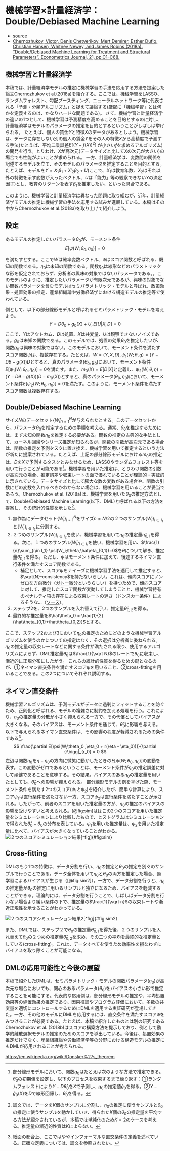 # 機械学習×計量経済学：Double/Debiased Machine Learning
- [source](https://www.web-nippyo.jp/13331/)
- [Chernozhukov, Victor, Denis Chetverikov, Mert Demirer, Esther Duflo, Christian Hansen, Whitney Newey, and James Robins (2018a). “Double/Debiased Machine Learning for Treatment and Structural Parameters”, Econometrics Journal, 21, pp.C1–C68.](https://academic.oup.com/ectj/article/21/1/C1/5056401)


## 機械学習と計量経済学
本稿では、計量経済学モデルの推定に機械学習の手法を応用する方法を提案した論文Chernozhukov et al.(2018a)を紹介する。ここでは、機械学習をLASSO、ランダムフォレスト、勾配ブースティング、ニューラルネットワーク等に代表される「予測・分類アルゴリズム」と捉えて議論する(厳密に「機械学習」とは何かを定義するのは、かなりハードな問題である)。
さて、機械学習と計量経済学の違いの1つとして、機械学習は予測精度を高めることを目的とするのに対し、計量経済学はモデルのパラメータの推定を目的とするということがしばしば挙げられる。
たとえば、個人の賃金$Y$と特徴$X$のデータがあるとしよう。機械学習は、データに存在しない別の個人の賃金$Y$をその人の特徴$X$から高精度で予測する手法(たとえば、平均二乗誤差$E[(Y−f(X))^2]$
が小さい$f$を求めるアルゴリズム)の開発を行う。とりわけ、$X$が高次元(データサイズと比して$X$の次元が大きい)の場合でも性能がよいことが求められる。
一方、計量経済学は、変数間の関係を記述するモデルを立て、そのモデルのパラメータを推定することを目的とする。たとえば、モデルを$Y= X_1 \beta_1 + X'_2\beta_2+U$(ここで、$X_1$は教育年数、$X_2$はそれ以外の特徴を示す変数が入ったベクトル、$U$は「能力」等の観察できない$Y$の決定因子)とし、教育のリターンを表す$\beta_1$を推定したい、といった具合である。

このように、機械学習と計量経済学は異なった問題に取り組むが、近年、計量経済学モデルの推定に機械学習の手法を応用する試みが進展している。本稿はその中からChernozhukov et al.(2018a)を取り上げて紹介しよう。

## 設定
あるモデルの推定したいパラメータ$\theta_0$が、モーメント条件
$$E[\psi(W;\theta_0,\eta_0)]=0$$

を満たすとする。ここで$W$は確率変数ベクトル、$\psi$はスコア関数と呼ばれる、既知の関数である。$\eta_0$は未知の関数である。関数$\eta_0$は線形などのパラメトリックな形を仮定されておらず、分析者の興味の対象ではないパラメータである。。このモデルのように、推定したいパラメータが有限次元であるが、興味の対象でない関数パラメータを含むモデルはセミパラメトリック・モデルと呼ばれ、政策効果・処置効果の推定、産業組織論や労働経済学における構造モデルの推定等で使われている。

例として、以下の部分線形モデルと呼ばれるセミパラメトリック・モデルを考えよう。
$$
Y = D\theta_0 + g_0(X) + U, E[U|X,D]=0
$$
ここで、$Y$はアウトカム、$D$は処置、$X$は共変量、$U$は観察できないノイズである。$g_0$は未知の関数である。このモデルでは、処置の効果$\theta_0$を推定したいが、関数$g_0$は興味の対象ではない。このモデルにおいて、モーメント条件を満たすスコア関数$\psi$は、複数存在する。たとえば、$W = (Y,X,D),\psi_1(W;\theta,g)=(Y-D\theta-g(X))D$とすると、真のパラメータ$(\theta_0,g_0)$において、モーメント条件$E[\psi_1(W;\theta_0,\eta_0)]=0$を満たす。また、$m_0(X)=E[D|X]$と定義し、$\psi_2(W;\theta,\eta)=(Y-D\theta-g(X))(D-m_0(X))$とすると、真のパラメータ$(\theta_0,\eta_0)$において、モーメント条件$E[\psi_2(W;\theta_0,\eta_0)]=0$を満たす。このように、モーメント条件を満たすスコア関数は複数存在する。

## Double/Debiased Machine Learning
サイズ$N$のデータセット$\{W_i\}_{i=1}^N$が与えられたとする。このデータセットから、パラメータ$\theta_0$を推定するための手順を考える。通常、$\theta_0$を推定するためには、まず未知の関数$\eta_0$を推定する必要がある。関数の推定の古典的な手法として、カーネル回帰やシリーズ推定が知られるが、関数の引数が高次元である場合は、関数の推定を予測タスクに置き換え、機械学習を用いて推定するという方法が新たに提案されている。たとえば、上記の部分線形モデルにおける$m_0$の推定は、$D$を$X$で予測するタスクとみなせるため、LASSOやランダムフォレスト等を用いて行うことが可能である[^1]。機械学習を用いた推定は、とりわけ関数の引数が高次元の場合、推定誤差や収束レートの面で優れていることが理論的・実証的に示されている。データサイズと比して膨大な数の変数がある場合や、関数の引数にどの変数を入れるべきかわからない場合は、機械学習を用いることが妥当であろう。Chernozhukov et al. (2018a)は、機械学習を用いた$θ_0$の推定方法として、Double/Debiased Machine Learning(以下、DML)と呼ばれる以下の方法を提案し、その統計的性質を示した[^2]。

1. 無作為にデータセット$\{W_i\}_{i=1}^N$をサイズ$n = N/2$の２つのサンプル$\{W_i\}_{i\in I_1}$と$\{W_i\}_{i\in I_2}$に分割する。
2. ２つめのサンプル$\{W_i\}_{i\in I_2}$を使い、機械学習を用いて$\eta_0$の推定量$\hat\eta_{0,1}$を得る。次に、１つめのサンプル$\{W_i\}_{i\in I_1}$を使い、機械学習を用い、$\frac{1}{n}\sum_{i\in I_1} \psi(W_i;\theta,\hat\eta_{0,1})=0$を$\theta$について解き、推定量$\hat\theta_{0,1}$を得る。ただし、$\psi$はモーメント条件に加えて、後述するネイマン直行条件を満たすスコア関数である。
   - 補足として、スコア$\psi$をナイーブに機械学習手法を適用して推定すると、$\sqrt{N}-consistency$を持たないらしい。これは、傾向スコアにノンゼロな方向微分（[ガトー微分](https://mathwords.net/hankansu)というらしい）を持つためで、傾向スコアに対して、推定したスコア関数が変動してしまうことと、機械学習特有のペナルティ項の存在による収束レートの遅さ（ドンスカー条件）によるそうな…（[ソース](https://speakerdeck.com/masakat0/dmlniyoruchai-fen-falsechai-tui-ding?slide=20)）。
3. ステップ2を、2つのサンプルを入れ替えて行い、推定量$\hat\theta_{0,2}$を得る。
4. 最終的な推定量を$\hat\theta_0 = \frac{1}{2}(\hat\theta_{0,1}+\hat\theta_{0,2})$とする。

ここで、ステップ2および3において$\eta_0$の推定のためにどのような機械学習アルゴリズムを使うのかについての指定はなく、その選択は分析者に委ねられる。$\eta_0$の推定量の収束レートなどに関する条件が満たされる限り、使用するアルゴリズムによらず、DML推定量$\hat\theta_0$は$\frac{1}{\sqrt N}$のレートで$\theta_0$に収束し、漸近的に正規分布にしたがう。
これらの統計的性質を得るための鍵となるのが、①ネイマン直交条件を満たすスコア$\psi$を用いること、②cross-fittingを用いることである。この2つについてそれぞれ説明する。

## ネイマン直交条件
機械学習アルゴリズムは、予測モデルがデータに過剰にフィットすることを防ぐため、正則化と呼ばれる、モデルの複雑さに制約を加える処理を行う。これにより、$\eta_0$の推定量の分散が小さく抑えられる一方で、その代償としてバイアスが大きくなる。そのバイアスは、モーメント条件を通じて、$\hat\theta_0$に影響を与える。以下で与えられるネイマン直交条件は、その影響の程度が軽減されるための条件である[^3]。
$$
\frac{\partial E[\psi(W;\theta_0 ,\eta_0 + r(\eta - \eta_0))]}{\partial r}\bigg|_{r_0} = 0
$$
左辺は関数$\eta_0$を$\eta-\eta_0$の方向に微笑に動かしたときの$E[\psi(W;\theta_0 ,\eta_0)]$の変動を表す。この変動がゼロであるということは、モーメント条件が$\eta_0$の推定誤差に対して頑健であることを意味する。その結果。バイアスのある$\eta_0$の推定量を用いたとしても、$\hat\theta_0$への影響が抑えられる。
部分線形モデルの例を挙げた際、モーメント条件を満たす2つのスコア$(\psi_1と\psi_2)$を紹介したが、簡単な計算により、スコア$\psi_1$は直行条件を満たさない一方、スコア$\psi_2$は直行条件を満たすことが示される。したがって、前者のスコアを用いた推定量の方が、$\eta_0$の推定のバイアスの影響を受けやすいと考えられる。[@fig:sim]ははこの2つのスコアを用いた推定量をシミュレーションにより比較したもので、ヒストグラムはシミュレーションで得られた$\hat\theta_0-\theta_0$の分布を表している。$\psi_1$を用いた推定量は、$\psi_2$を用いた推定量に比べて、バイアスが大きくなっていることがわかる。
![２つのスコアシミュレーション結果[^fig]](https://www.web-nippyo.jp/wp-content/uploads/2019/05/1.jpg){#fig:sim}

## Cross-fitting
DMLのもう1つの特徴は、データ分割を行い、$\eta_0$の推定と$\theta_0$の推定を別々のサンプルで行うことである。データ全体を用いて$\eta_0$と$\theta_0$の両方を推定した場合、過学習によるバイアスが生じる（[@fig:sim2]）。一方で、データ分割を行うと、$\eta_0$の推定量が$\theta_0$の推定に用いるサンプルと独立になるため、バイアスを軽減することができる。理論的には、データ分割を行うことで、しばしばデータ分割を行わない場合より緩い条件の下で、推定量の$\frac{1}{\sqrt n}$の収束レートや漸近正規性を示せることがわかっている。

![２つのスコアシミュレーション結果2[^fig]](https://www.web-nippyo.jp/wp-content/uploads/2019/05/2.jpg){#fig:sim2}

また、DMLでは、ステップ２で$\theta_0$の推定量$\hat\theta_{0,1}$を得た後、２つのサンプルを入れ替えて$\theta_0$の２つめの推定量$\hat\theta_{0,2}$を求め、その二つの平均を最終的な推定量としている(cross-fitting)。これは、データすべてを使うため効率性を損なわずにバイアスを取り除くことが可能になる。

## DMLの応用可能性と今後の展望
本稿で紹介したDMLは、セミパラメトリック・モデルの関数パラメータ$(\eta_0)$が高次元な場合においても、関心のあるパラメータ$(\theta_0)$をバイアスの小さい形で推定することを可能にする。代表的な応用例は、部分線形モデルの推定や、平均処置効果等の処置効果の推定であり、因果推論やプログラム評価において、多数の共変量を適切にコントロールするためにDMLを適用する実証研究が登場してきた。一方、その他のモデルにDMLを応用するには、直交条件を満たすスコア$\psi$をみつけることが必要である。たとえば、本稿で紹介したものとは別の研究であるChernozhukov et al. (2018b)はスコアの構築方法を提示しており、例として動学的離散選択モデルの推定のためのスコアを導出している。今後は、処置効果の推定だけでなく、産業組織論や労働経済学等の分野における構造モデルの推定にもDMLが応用されることが考えられる。



[^1]:部分線形モデルにおいて、関数$g_0$はたとえば次のような方法で推定できる。$\hat\theta_0$の初期値を設定し、以下のプロセスを収束するまで繰り返す：①ランダムフォレストにより$Y-D\hat\theta_0$を$X$で予測し、$g_0$の推定値$\hat g_0$を得る。②$Y- \hat g_0(X)$を$D$で線形回帰し、$\hat\theta_0$を得る。
[^2]:論文では、データを$K$個のサンプルに分割し、$\eta_0$の推定に使うサンプルと$\theta_0$の推定に使うサンプルを動かしていき、得られた$K$個の$\theta_0$の推定量を平均する方法が紹介されているが、本稿では単純化のため$K=2$のケースを考える。推定量の漸近的性質は$K$によらない。
[^3]:紙面の都合上、ここではややインフォーマルな直交条件の定義を述べている。正確な定義については、論文を参照されたい。


https://en.wikipedia.org/wiki/Donsker%27s_theorem
